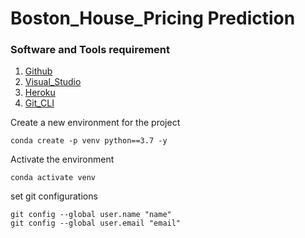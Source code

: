 # Boston_House_Pricing Prediction

### Software and Tools requirement

1. [Github](https://github.com)
2. [Visual_Studio](https://visualstudio.microsoft.com/)
3. [Heroku](https://www.heroku.com/)
4. [Git_CLI](https://git-scm.com/downloads)


Create a new environment for the project
```
conda create -p venv python==3.7 -y
```
Activate the environment
```
conda activate venv
```

set git configurations
```
git config --global user.name "name"
git config --global user.email "email"
```
